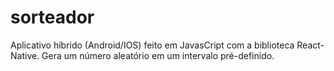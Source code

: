 # sorteador
 Aplicativo híbrido (Android/IOS) feito em JavasCript com a biblioteca React-Native. Gera um número aleatório em um intervalo pré-definido.
